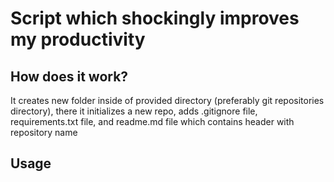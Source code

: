# Script which shockingly improves my productivity
## How does it work?
It creates new folder inside of provided directory (preferably git repositories directory), there it initializes a new repo, adds .gitignore file, requirements.txt file, and readme.md file which contains header with repository name 
## Usage
